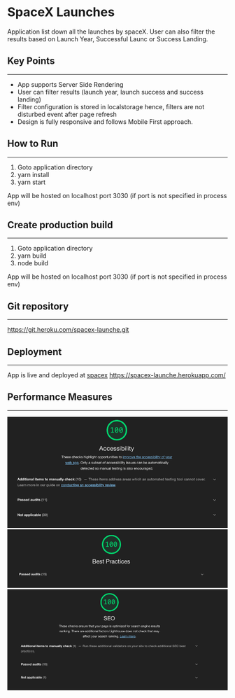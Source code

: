 # SpaceX Launches

Application list down all the launches by spaceX.
User can also filter the results based on Launch Year, Successful Launc or Success Landing.

## Key Points
---

*   App supports Server Side Rendering
*   User can filter results (launch year, launch success and success landing)
*   Filter configuration is stored in localstorage hence, filters are not disturbed event after page refresh
*   Design is fully responsive and follows Mobile First approach.

## How to Run
---

1) Goto application directory
2)  yarn install
3)  yarn start

App will be hosted on localhost port 3030 (if port is not specified in process env)

## Create production build
---

1) Goto application directory
2) yarn build
3) node build

App will be hosted on localhost port 3030 (if port is not specified in process env)

## Git repository
---

 https://git.heroku.com/spacex-launche.git


## Deployment
---

App is live and deployed at [spacex](https://spacex-launche.herokuapp.com/) https://spacex-launche.herokuapp.com/

## Performance Measures
---

<img src="imgs/accessibility.png" />
<img src="imgs/Best-Practises.png" />
<img src="imgs/SEO.png" />



